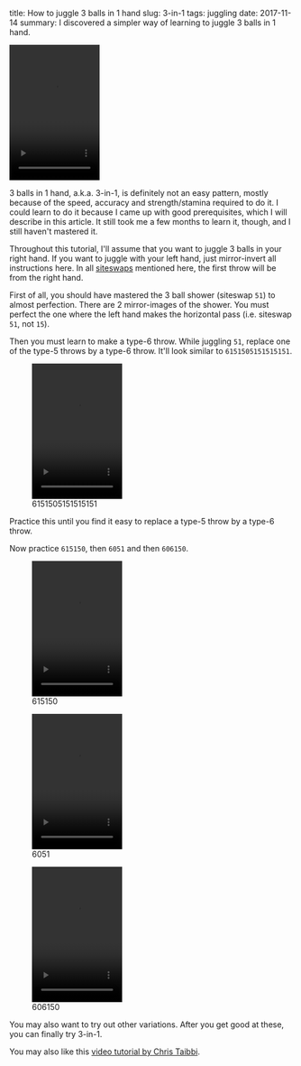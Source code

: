 title: How to juggle 3 balls in 1 hand
slug: 3-in-1
tags: juggling
date: 2017-11-14
summary: I discovered a simpler way of learning to juggle 3 balls in 1 hand.


<p>
<video class="dark-invert" autoplay muted loop width="160" height="240"
    src="{static}/img/siteswaps/60.gif.mp4" alt="juggling 3 balls in 1 hand" title="60"></video>
</p>

3 balls in 1 hand, a.k.a. 3-in-1, is definitely not an easy pattern,
mostly because of the speed, accuracy and strength/stamina required to do it.
I could learn to do it because I came up with good prerequisites,
which I will describe in this article.
It still took me a few months to learn it, though, and I still haven't mastered it.

Throughout this tutorial, I'll assume that you want to juggle 3 balls in your right hand.
If you want to juggle with your left hand, just mirror-invert all instructions here.
In all [siteswaps](https://en.wikipedia.org/wiki/Siteswap) mentioned here,
the first throw will be from the right hand.

First of all, you should have mastered the 3 ball shower (siteswap `51`) to almost perfection.
There are 2 mirror-images of the shower.
You must perfect the one where the left hand makes the horizontal pass
(i.e. siteswap `51`, not `15`).

Then you must learn to make a type-6 throw.
While juggling `51`, replace one of the type-5 throws by a type-6 throw.
It'll look similar to `6151505151515151`.

<figure>
    <video class="dark-invert" autoplay muted loop width="160" height="240"
        src="{static}/img/siteswaps/6151505151515151.gif.mp4"
        alt="juggling 51 with occasional type-6 throws"></video>
    <figcaption>6151505151515151</figcaption>
</figure>

Practice this until you find it easy to replace a type-5 throw by a type-6 throw.

Now practice `615150`, then `6051` and then `606150`.

<div class="gallery">
<figure>
    <video class="dark-invert" autoplay muted loop width="160" height="240"
        src="{static}/img/siteswaps/615150.gif.mp4" alt="pattern 615150"></video>
    <figcaption>615150</figcaption>
</figure>
<figure>
    <video class="dark-invert" autoplay muted loop width="160" height="240"
        src="{static}/img/siteswaps/6051.gif.mp4" alt="pattern 6051"></video>
    <figcaption>6051</figcaption>
</figure>
<figure>
    <video class="dark-invert" autoplay muted loop width="160" height="240"
        src="{static}/img/siteswaps/606150.gif.mp4" alt="pattern 606150"></video>
    <figcaption>606150</figcaption>
</figure>
</div>

You may also want to try out other variations.
After you get good at these, you can finally try 3-in-1.

You may also like this [video tutorial by Chris Taibbi](https://www.youtube.com/watch?v=z2k3ugex7Kw).
